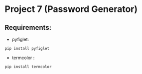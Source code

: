 # Project 7 (Password Generator)
## Requirements:
* pyfiglet:
 ```
pip install pyfiglet
```
* termcolor :
```
pip install termcolor
```
